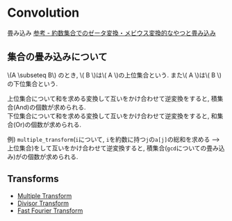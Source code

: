 # Convolution

畳み込み [参考 - 約数集合でのゼータ変換・メビウス変換的なやつと畳み込み](http://kazuma8128.hatenablog.com/entry/2018/07/29/231819)

## 集合の畳み込みについて

\\(A \subseteq B\\) のとき, \\( B \\)は\\( A \\)の上位集合という. また\\( A \\)は\\( B \\)の下位集合という.

上位集合について和を求める変換して互いをかけ合わせて逆変換をすると, 積集合(And)の個数が求められる.  
下位集合について和を求める変換して互いをかけ合わせて逆変換をすると, 和集合(Or)の個数が求められる.

例) `multiple_transform`(`i`について, `i`を約数に持つ`j`の`a[j]`の総和を求める --> 上位集合)をして互いをかけ合わせて逆変換すると, 積集合(`gcd`についての畳み込み)がの個数が求められる.

## Transforms

- [Multiple Transform](./multiple_transform.md)
- [Divisor Transform](./divisor_transform.md)
- [Fast Fourier Transform](./fast_fourier_transform.md)
